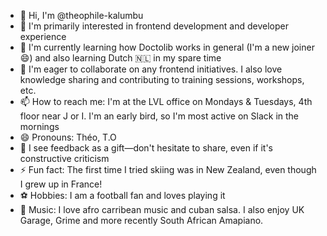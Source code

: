 - 👋 Hi, I'm @theophile-kalumbu
- 👀 I'm primarily interested in frontend development and developer experience
- 🌱 I'm currently learning how Doctolib works in general (I'm a new joiner 😄) and also learning Dutch 🇳🇱 in my spare time
- 💞️ I'm eager to collaborate on any frontend initiatives. I also love knowledge sharing and contributing to training sessions, workshops, etc.
- 📫 How to reach me: I'm at the LVL office on Mondays & Tuesdays, 4th floor near J or I. I'm an early bird, so I'm most active on Slack in the mornings
- 😄 Pronouns: Théo, T.O
- 🔄 I see feedback as a gift—don't hesitate to share, even if it's constructive criticism
- ⚡ Fun fact: The first time I tried skiing was in New Zealand, even though I grew up in France!
- ⚽ Hobbies: I am a football fan and loves playing it
- 🎵 Music: I love afro carribean music and cuban salsa. I also enjoy UK Garage, Grime and more recently South African Amapiano. 

<!---
theophile-kalumbu/theophile-kalumbu is a ✨ special ✨ repository because its `README.md` (this file) appears on your GitHub profile.
You can click the Preview link to take a look at your changes.
--->
